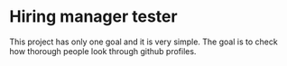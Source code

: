 # Hiring manager tester

This project has only one goal and it is very simple. The goal is to check how thorough people look through github profiles.  

